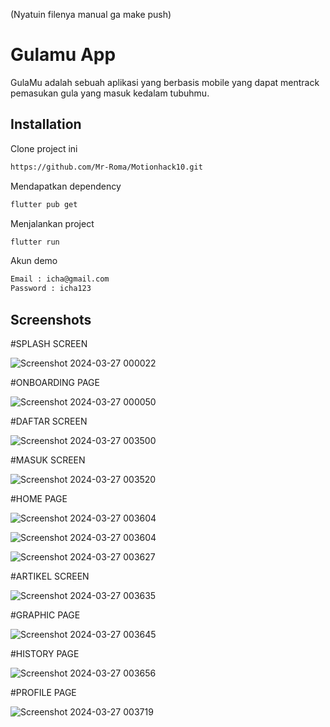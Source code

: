 (Nyatuin filenya manual ga make push)
# Gulamu App

GulaMu adalah sebuah aplikasi yang berbasis mobile yang dapat mentrack pemasukan gula yang masuk kedalam tubuhmu.

## Installation

Clone project ini

```bash
https://github.com/Mr-Roma/Motionhack10.git
```

Mendapatkan dependency

```bash
flutter pub get
```

Menjalankan project

```bash
flutter run
```

Akun demo

```bash
Email : icha@gmail.com
Password : icha123
```

## Screenshots

#SPLASH SCREEN

![Screenshot 2024-03-27 000022](https://github.com/Mr-Roma/Motionhack10/assets/114415380/ccbcd8d2-c713-42d1-8c69-94ccb8229bea)

#ONBOARDING PAGE

![Screenshot 2024-03-27 000050](https://github.com/Mr-Roma/Motionhack10/assets/114415380/5ede37f1-c8e4-4b07-a0b8-03a6a3d65ae7)

#DAFTAR SCREEN

![Screenshot 2024-03-27 003500](https://github.com/Mr-Roma/Motionhack10/assets/114415380/4838e1f3-2cee-45b7-a5f9-d21b653ec120)

#MASUK SCREEN

![Screenshot 2024-03-27 003520](https://github.com/Mr-Roma/Motionhack10/assets/114415380/c2bb2587-68be-47f9-82cd-63f32daeaa9b)

#HOME PAGE

![Screenshot 2024-03-27 003604](https://github.com/Mr-Roma/Motionhack10/assets/114415380/eb4d7c05-c568-4d11-9feb-f5eabb08c62b)

![Screenshot 2024-03-27 003604](https://github.com/Mr-Roma/Motionhack10/assets/114415380/d64b741a-751a-403a-8a7a-19677f6e4c66)

![Screenshot 2024-03-27 003627](https://github.com/Mr-Roma/Motionhack10/assets/114415380/f886263a-fff3-4894-a410-9a6b2145817d)


#ARTIKEL SCREEN

![Screenshot 2024-03-27 003635](https://github.com/Mr-Roma/Motionhack10/assets/114415380/a8af9cd5-d384-48fc-9cbe-246b2c6d8031)

#GRAPHIC PAGE

![Screenshot 2024-03-27 003645](https://github.com/Mr-Roma/Motionhack10/assets/114415380/a0514893-39b3-41a0-8f5a-ceaf061c0aa5)

#HISTORY PAGE

![Screenshot 2024-03-27 003656](https://github.com/Mr-Roma/Motionhack10/assets/114415380/dbff1d43-94d7-46dc-b8a6-cbd83df7c7ba)


#PROFILE PAGE

![Screenshot 2024-03-27 003719](https://github.com/Mr-Roma/Motionhack10/assets/114415380/a25e4c92-2f9e-4a9b-9ef2-b6610718eb60)





















